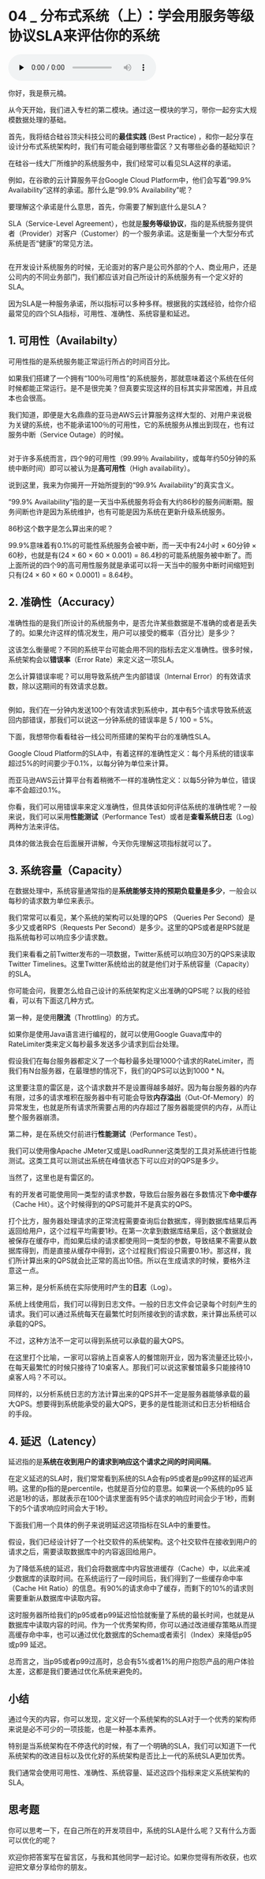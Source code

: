 # 04 _ 分布式系统（上）：学会用服务等级协议SLA来评估你的系统

<audio id="audio" title="04 | 分布式系统（上）：学会用服务等级协议SLA来评估你的系统" controls="" preload="none"><source id="mp3" src="https://static001.geekbang.org/resource/audio/37/94/3703b3b131044f4ff285ec07e6ddbf94.mp3"></audio>

你好，我是蔡元楠。

从今天开始，我们进入专栏的第二模块。通过这一模块的学习，带你一起夯实大规模数据处理的基础。

首先，我将结合硅谷顶尖科技公司的**最佳实践** (Best Practice) ，和你一起分享在设计分布式系统架构时，我们有可能会碰到哪些雷区？又有哪些必备的基础知识？

在硅谷一线大厂所维护的系统服务中，我们经常可以看见SLA这样的承诺。

例如，在谷歌的云计算服务平台Google Cloud Platform中，他们会写着“99.9% Availability”这样的承诺。那什么是“99.9% Availability”呢？

要理解这个承诺是什么意思，首先，你需要了解到底什么是SLA？

SLA（Service-Level Agreement），也就是**服务等级协议**，指的是系统服务提供者（Provider）对客户（Customer）的一个服务承诺。这是衡量一个大型分布式系统是否“健康”的常见方法。

<img src="https://static001.geekbang.org/resource/image/77/be/77361f3533c4579bb0d9661af49616be.jpg" alt="">

在开发设计系统服务的时候，无论面对的客户是公司外部的个人、商业用户，还是公司内的不同业务部门，我们都应该对自己所设计的系统服务有一个定义好的SLA。

因为SLA是一种服务承诺，所以指标可以多种多样。根据我的实践经验，给你介绍最常见的四个SLA指标，可用性、准确性、系统容量和延迟。

## 1. 可用性（Availabilty）

可用性指的是系统服务能正常运行所占的时间百分比。

如果我们搭建了一个拥有“100％可用性”的系统服务，那就意味着这个系统在任何时候都能正常运行。是不是很完美？但真要实现这样的目标其实非常困难，并且成本也会很高。

我们知道，即便是大名鼎鼎的亚马逊AWS云计算服务这样大型的、对用户来说极为关键的系统，也不能承诺100％的可用性，它的系统服务从推出到现在，也有过服务中断（Service Outage）的时候。

<img src="https://static001.geekbang.org/resource/image/a7/1a/a7d6bd2401677aca88c0623aa04d861a.jpg" alt="">

对于许多系统而言，四个9的可用性（99.99％ Availability，或每年约50分钟的系统中断时间）即可以被认为是**高可用性**（High availability）。

说到这里，我来为你揭开一开始所提到的“99.9% Availability”的真实含义。

“99.9% Availability”指的是一天当中系统服务将会有大约86秒的服务间断期。服务间断也许是因为系统维护，也有可能是因为系统在更新升级系统服务。

86秒这个数字是怎么算出来的呢？

99.9%意味着有0.1%的可能性系统服务会被中断，而一天中有24小时 × 60分钟 × 60秒，也就是有(24 × 60 × 60 × 0.001) = 86.4秒的可能系统服务被中断了。而上面所说的四个9的高可用性服务就是承诺可以将一天当中的服务中断时间缩短到只有(24 × 60 × 60 × 0.0001) = 8.64秒。

## 2. 准确性（Accuracy）

准确性指的是我们所设计的系统服务中，是否允许某些数据是不准确的或者是丢失了的。如果允许这样的情况发生，用户可以接受的概率（百分比）是多少？

这该怎么衡量呢？不同的系统平台可能会用不同的指标去定义准确性。很多时候，系统架构会以**错误率**（Error Rate）来定义这一项SLA。

怎么计算错误率呢？可以用导致系统产生内部错误（Internal Error）的有效请求数，除以这期间的有效请求总数。

<img src="https://static001.geekbang.org/resource/image/16/26/16c92cc68b462d469fb535aaa08b8d26.jpg" alt="">

例如，我们在一分钟内发送100个有效请求到系统中，其中有5个请求导致系统返回内部错误，那我们可以说这一分钟系统的错误率是 5 / 100 = 5%。

下面，我想带你看看硅谷一线公司所搭建的架构平台的准确性SLA。

Google Cloud Platform的SLA中，有着这样的准确性定义：每个月系统的错误率超过5%的时间要少于0.1%，以每分钟为单位来计算。

而亚马逊AWS云计算平台有着稍微不一样的准确性定义：以每5分钟为单位，错误率不会超过0.1%。

你看，我们可以用错误率来定义准确性，但具体该如何评估系统的准确性呢？一般来说，我们可以采用**性能测试**（Performance Test）或者是**查看系统日志**（Log）两种方法来评估。

具体的做法我会在后面展开讲解，今天你先理解这项指标就可以了。

## 3. 系统容量（Capacity）

在数据处理中，系统容量通常指的是**系统能够支持的预期负载量是多少**，一般会以每秒的请求数为单位来表示。

我们常常可以看见，某个系统的架构可以处理的QPS （Queries Per Second）是多少又或者RPS（Requests Per Second）是多少。这里的QPS或者是RPS就是指系统每秒可以响应多少请求数。

我们来看看之前Twitter发布的一项数据，Twitter系统可以响应30万的QPS来读取Twitter Timelines。这里Twitter系统给出的就是他们对于系统容量（Capacity）的SLA。

你可能会问，我要怎么给自己设计的系统架构定义出准确的QPS呢？以我的经验看，可以有下面这几种方式。

第一种，是使用**限流**（Throttling）的方式。

如果你是使用Java语言进行编程的，就可以使用Google Guava库中的RateLimiter类来定义每秒最多发送多少请求到后台处理。

假设我们在每台服务器都定义了一个每秒最多处理1000个请求的RateLimiter，而我们有N台服务器，在最理想的情况下，我们的QPS可以达到1000 * N。

这里要注意的雷区是，这个请求数并不是设置得越多越好。因为每台服务器的内存有限，过多的请求堆积在服务器中有可能会导致**内存溢出**（Out-Of-Memory）的异常发生，也就是所有请求所需要占用的内存超过了服务器能提供的内存，从而让整个服务器崩溃。

第二种，是在系统交付前进行**性能测试**（Performance Test）。

我们可以使用像Apache JMeter又或是LoadRunner这类型的工具对系统进行性能测试。这类工具可以测试出系统在峰值状态下可以应对的QPS是多少。

当然了，这里也是有雷区的。

有的开发者可能使用同一类型的请求参数，导致后台服务器在多数情况下**命中缓存**（Cache Hit）。这个时候得到的QPS可能并不是真实的QPS。

打个比方，服务器处理请求的正常流程需要查询后台数据库，得到数据库结果后再返回给用户，这个过程平均需要1秒。在第一次拿到数据库结果后，这个数据就会被保存在缓存中，而如果后续的请求都使用同一类型的参数，导致结果不需要从数据库得到，而是直接从缓存中得到，这个过程我们假设只需要0.1秒。那这样，我们所计算出来的QPS就会比正常的高出10倍。所以在生成请求的时候，要格外注意这一点。

第三种，是分析系统在实际使用时产生的**日志**（Log）。

系统上线使用后，我们可以得到日志文件。一般的日志文件会记录每个时刻产生的请求。我们可以通过系统每天在最繁忙时刻所接收到的请求数，来计算出系统可以承载的QPS。

不过，这种方法不一定可以得到系统可以承载的最大QPS。

在这里打个比喻，一家可以容纳上百桌客人的餐馆刚开业，因为客流量还比较小，在每天最繁忙的时候只接待了10桌客人。那我们可以说这家餐馆最多只能接待10桌客人吗？不可以。

同样的，以分析系统日志的方法计算出来的QPS并不一定是服务器能够承载的最大QPS。想要得到系统能承受的最大QPS，更多的是性能测试和日志分析相结合的手段。

## 4. 延迟（Latency）

延迟指的是**系统在收到用户的请求到响应这个请求之间的时间间隔**。

在定义延迟的SLA时，我们常常看到系统的SLA会有p95或者是p99这样的延迟声明。这里的p指的是percentile，也就是百分位的意思。如果说一个系统的p95 延迟是1秒的话，那就表示在100个请求里面有95个请求的响应时间会少于1秒，而剩下的5个请求响应时间会大于1秒。

下面我们用一个具体的例子来说明延迟这项指标在SLA中的重要性。

假设，我们已经设计好了一个社交软件的系统架构。这个社交软件在接收到用户的请求之后，需要读取数据库中的内容返回给用户。

为了降低系统的延迟，我们会将数据库中内容放进缓存（Cache）中，以此来减少数据库的读取时间。在系统运行了一段时间后，我们得到了一些缓存命中率（Cache Hit Ratio）的信息。有90%的请求命中了缓存，而剩下的10%的请求则需要重新从数据库中读取内容。

这时服务器所给我们的p95或者p99延迟恰恰就衡量了系统的最长时间，也就是从数据库中读取内容的时间。作为一个优秀架构师，你可以通过改进缓存策略从而提高缓存命中率，也可以通过优化数据库的Schema或者索引（Index）来降低p95或p99 延迟。

总而言之，当p95或者p99过高时，总会有5%或者1%的用户抱怨产品的用户体验太差，这都是我们要通过优化系统来避免的。

## 小结

通过今天的内容，你可以发现，定义好一个系统架构的SLA对于一个优秀的架构师来说是必不可少的一项技能，也是一种基本素养。

特别是当系统架构在不停迭代的时候，有了一个明确的SLA，我们可以知道下一代系统架构的改进目标以及优化好的系统架构是否比上一代的系统SLA更加优秀。

我们通常会使用可用性、准确性、系统容量、延迟这四个指标来定义系统架构的SLA。

## 思考题

你可以思考一下，在自己所在的开发项目中，系统的SLA是什么呢？又有什么方面可以优化的呢？

欢迎你把答案写在留言区，与我和其他同学一起讨论。如果你觉得有所收获，也欢迎把文章分享给你的朋友。


